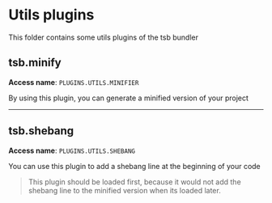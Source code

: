 # Utils plugins

This folder contains some utils plugins of the tsb bundler

## tsb.minify

**Access name**: `PLUGINS.UTILS.MINIFIER`

By using this plugin, you can generate a minified version of your project

-----------------

## tsb.shebang

**Access name**: `PLUGINS.UTILS.SHEBANG`

You can use this plugin to add a shebang line at the beginning of your code

> This plugin should be loaded first, because it would not add the shebang line to the minified version when its loaded
> later.